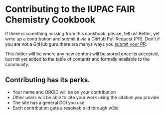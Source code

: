 # Contributing to the IUPAC FAIR Chemistry Cookbook

If there is something missing from this cookbook, please, tell us!  Better, yet write up a contribution and submit it via
a GitHub Pull Request (PR).  Don't if you are not a GitHub guru there are manys ways you [submit your PR](submissions.md).

This folder will be where any new content will be stored once its accepted, but not yet added to the table of contents
and formally available to the community.

## Contributing has its perks.
- Your name and ORCID will be on your contribution
- Other users will be able to cite your work using the citation you provide
- The site has a general DOI you use
- Each contribution gets a resolvable id through w3id